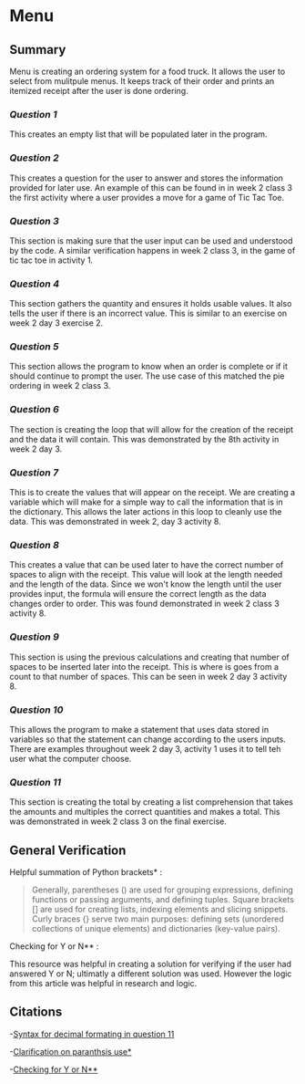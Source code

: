 # Menu

## Summary

Menu is creating an ordering system for a food truck. It allows the user to select from mulitpule menus. It keeps track of 
their order and prints an itemized receipt after the user is done ordering.

### _Question 1_
This creates an empty list that will be populated later in the program. 
 
### _Question 2_
This creates a question for the user to answer and stores the information provided for later use. An example of this 
can be found in in week 2 class 3 the first activity where a user provides a move for a game of Tic Tac Toe. 

### _Question 3_
This section is making sure that the user input can be used and understood by the code. A similar verification happens 
in week 2 class 3, in the game of tic tac toe in activity 1.

### _Question 4_
This section gathers the quantity and ensures it holds usable values. It also tells the user if there is an incorrect 
value. This is similar to an exercise on week 2 day 3 exercise 2.

### _Question 5_
This section allows the program to know when an order is complete or if it should continue to prompt the user. The use 
case of this matched the pie ordering in week 2 class 3.

### _Question 6_
The section is creating the loop that will allow for the creation of the receipt and the data it will contain. This was 
demonstrated by the 8th activity in week 2 day 3. 

### _Question 7_
This is to create the values that will appear on the receipt. We are creating a variable which will make for a simple 
way to call the information that is in the dictionary. This allows the later actions in this loop to cleanly use the data. 
This was demonstrated in week 2, day 3 activity 8. 

### _Question 8_
This creates a value that can be used later to have the correct number of spaces to align with the receipt. This value will 
look at the length needed and the length of the data. Since we won't know the length until the user provides input, the 
formula will ensure the correct length as the data changes order to order. This was found demonstrated in week 2 class 3 
activity 8.

### _Question 9_
This section is using the previous calculations and creating that number of spaces to be inserted later into the receipt. 
This is where is goes from a count to that number of spaces. This can be seen in week 2 day 3 activity 8. 


### _Question 10_
This allows the program to make a statement that uses data stored in variables so that the statement can change according
to the users inputs. There are examples throughout week 2 day 3, activity 1 uses it to tell teh user what the computer choose.  

### _Question 11_
This section is creating the total by creating a list comprehension that takes the amounts and multiples the correct quantities 
and makes a total. This was demonstrated in week 2 class 3 on the final exercise.

## General Verification

Helpful summation of Python brackets* :
>Generally, parentheses () are used for grouping expressions, defining functions or passing arguments, and defining tuples. 
>Square brackets [] are used for creating lists, indexing elements and slicing snippets. Curly braces {} serve two main 
>purposes: defining sets (unordered collections of unique elements) and dictionaries (key-value pairs).

Checking for Y or N** :

This resource was helpful in creating a solution for verifying if the user had answered Y or N; ultimatly a different solution 
was used. However the logic from this article was helpful in research and logic.  


## Citations

-[Syntax for decimal formating in question 11](https://tutorial.eyehunts.com/python/python-print-format-float-example-code/)

-[Clarification on paranthsis use*](https://discovery.cs.illinois.edu/guides/Python-Fundamentals/brackets/#:~:text=Generally%2C%20parentheses%20%28%29%20are%20used%20for%20grouping%20expressions%2C,collections%20of%20unique%20elements%29%20and%20dictionaries%20%28key-value%20pairs%29.)

-[Checking for Y or N**](https://stackoverflow.com/questions/38277231/python-input-from-user-is-not-recognized-as-y-or-n)
